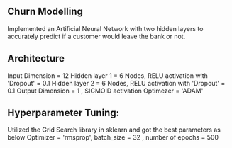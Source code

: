 ## Churn Modelling

Implemented an Artificial Neural Network with two hidden layers to accurately predict if a customer would leave the bank or not.

## Architecture
Input Dimension = 12
Hidden layer 1 = 6 Nodes, RELU activation with 'Dropout' = 0.1
Hidden layer 2 = 6 Nodes, RELU activation with 'Dropout' = 0.1
Output Dimension = 1 , SIGMOID activation
Optimezer = 'ADAM'

## Hyperparameter Tuning:
Utilized the Grid Search library in sklearn and got the best parameters as below
Optimizer = 'rmsprop', batch_size = 32 , number of epochs = 500
